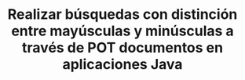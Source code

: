 ---
############################# Static ############################
layout: "auto-gen-gist"
draft: false
path: "es/search/java/case-sensitive/pot/"
otherformats: PDF DOC DOT DOCX DOCM DOTX DOTM TXT ODT OTT RTF XLS XLT XLSX XLSM XLSB XLTX XLTM XLA XLAM ODS OTS CSV TSV XML PPT PPS PPT PPTX PPTM POTX POTM PPSX PPSM ODP PST OST EML EMLX MSG ONE ZIP XHTML MHTML MD CHM EPUB FB2 

############################# Head ############################
head_title: "API de Java para realizar búsquedas de texto con distinción entre mayúsculas y minúsculas en documentos POT"
head_description: "GroupDocs.Search Java API permite a los programadores realizar búsquedas de texto que distinguen entre mayúsculas y minúsculas y descubrir la estructura exacta de las palabras en documentos POT a través de Java."

############################# Header ############################
title: "Realizar búsquedas con distinción entre mayúsculas y minúsculas a través de POT documentos en aplicaciones Java"
description: "GroupDocs.Search Java API permite a los desarrolladores de software aplicar búsquedas de texto con distinción entre mayúsculas y minúsculas a través de varios tipos de documentos como PDF, HTML, DOCX, PPTX, XLSX y más en aplicaciones Java."

######################### Download Button #######################
button:
    enable: true

############################# About ############################
about:
    enable: true
    title: "¿Cómo realizar búsquedas con distinción entre mayúsculas y minúsculas en aplicaciones Java?"
    content: |
      La sensibilidad a mayúsculas y minúsculas es una técnica de búsqueda muy útil que describe la capacidad de un programa para diferenciar entre letras mayúsculas (mayúsculas) y minúsculas (pequeñas) en búsquedas web, de bases de datos o de documentos. Es muy importante recordar que, de forma predeterminada, el motor de búsqueda no distingue entre mayúsculas y minúsculas, lo que significa que la búsqueda de la palabra Computadora dará tanto fragmentos con un nombre clave como texto con las palabras Computadora y computadora. Supongamos que necesitamos reducir los resultados de la búsqueda a los que tienen la letra mayúscula 'Computadora', lo que significa que necesitamos una búsqueda que distinga entre mayúsculas y minúsculas. GroupDocs.Search para Java es una API eficaz de búsqueda e indexación de documentos que permite a los desarrolladores de software desarrollar aplicaciones que pueden realizar la búsqueda e indexación de texto para algunos de los tipos de documentos más populares como PDF, HTML, correo electrónico de Outlook, Microsoft Office Word, hojas de cálculo de Excel, Presentaciones de PowerPoint, Outlook MSG, PST y muchos más. Además, puede identificar consultas de búsqueda escritas en un idioma que no coincide con la distribución de su teclado.

############################# content ############################
steps:
    enable: true
    block:
    - title_left: "Búsqueda sensible a mayúsculas y minúsculas en POT Documentos a través de Java"
      content_left: |
       GroupDocs.Search Java API ha incorporado soporte completo para funciones de búsqueda básicas y avanzadas que permiten a los desarrolladores de software realizar búsquedas que distinguen entre mayúsculas y minúsculas dentro de sus aplicaciones Java con solo un par de líneas de código.
       
        El siguiente ejemplo de código Java muestra cómo lograr una búsqueda que distingue entre mayúsculas y minúsculas con una consulta en el texto en archivos POT con solo un par de líneas de código.

      title_right: "Realice una búsqueda que distingue entre mayúsculas y minúsculas en POT Files"
      content_right: |
         * Identifique la ruta a la carpeta de índice, así como a la carpeta de documentos.
         * Crear un índice en la carpeta especificada llamando a la instancia de la clase [Index](https://apireference.groupdocs.com/search/java/com.groupdocs.search/Index#Index(java.lang.String))
         * Indexación de documentos de la carpeta especificada llamando a la instancia de la clase [Add](https://apireference.groupdocs.com/search/net/groupdocs.search.index/add/methods/1)
         * Iniciar una nueva instancia de la clase [SearchOptions](https://apireference.groupdocs.com/search/net/groupdocs.search.options/searchoptions)
         * Habilitación de la opción de búsqueda entre mayúsculas y minúsculas llamando al método [UseCaseSensitiveSearch](https://apireference.groupdocs.com/search/net/groupdocs.search.options/searchoptions/properties/usecasesensitivesearch)
         * Definir consulta de búsqueda y comenzar a buscar
         
        
      gisthash: "f5cba2431bcb82d746d2a002b1947d21"
      gistfile: "case-sensitive_in_text_queries_java.java"

    - title_left: "Realice búsquedas sensibles a mayúsculas y minúsculas en forma de objeto a través de Java"
      content_left: |
        GroupDocs.Search Java brinda a los desarrolladores de software el poder de incluir funciones de búsqueda para varios formatos de documentos dentro de sus propias aplicaciones. El siguiente ejemplo de código Java demuestra cómo realizar búsquedas que distinguen entre mayúsculas y minúsculas con una consulta en forma de objeto a través de documentos POT. 

      title_right: "Aplicar búsqueda con distinción entre mayúsculas y minúsculas en POT Documentos"
      content_right: |
        * Identifique la ruta a la carpeta de índice, así como a la carpeta de documentos.
        * Crear un índice en la carpeta especificada llamando a la instancia de la clase [Index](https://apireference.groupdocs.com/search/java/com.groupdocs.search/Index#Index(java.lang.String))
        * Indexación de documentos de la carpeta especificada llamando a la instancia de la clase [Add](https://apireference.groupdocs.com/search/net/groupdocs.search.index/add/methods/1)
        * Iniciar una nueva instancia de la clase [SearchOptions](https://apireference.groupdocs.com/search/net/groupdocs.search.options/searchoptions)
        * Habilitación de la opción de búsqueda entre mayúsculas y minúsculas llamando al método [UseCaseSensitiveSearch](https://apireference.groupdocs.com/search/net/groupdocs.search.options/searchoptions/properties/usecasesensitivesearch)
        * Crear una consulta de búsqueda en un objeto llamando al método [createWordQuery](https://apireference.groupdocs.com/search/java/com.groupdocs.search/SearchQuery#createWordQuery(java.lang.String))
        * Definir consulta de búsqueda y comenzar a buscar
     
      gisthash: "9e2aee884e199033f89c2c21cde108b7"
      gistfile: "case-sensitive_search_in_object_form_java.java"

    - title_left: "Requisitos del sistema"
      content_left: |
        GroupDocs.Search for Java es compatible con todas las principales plataformas y sistemas operativos. Para obtener una guía completa de requisitos del sistema, visite [requisitos del sistema](https://docs.groupdocs.com/search/java/system-requirements/) antes de ejecutar el código a continuación, asegúrese de tener los siguientes requisitos previos instalados en su sistema:
          * Sistemas Operativos: Microsoft Windows, Linux, Mac OS
          * Compatibilidad con versiones de Java: J2SE 7.0 (1.7), J2SE 8.0 (1.8) o superior
          * Obtenga la última versión de GroupDocs.Search para las API de Java de GroupDocs [Repository](https://repository.groupdocs.com/repo/com/groupdocs/groupdocs-search/)
        
      title_right: "Por qué usar GroupDocs.Search"
      content_right: |
        * Creación de índices de búsqueda tanto en memoria como en disco.
        * Capacidad de indexación de un archivo, secuencia o estructura.
        * Soporte de indexación de documentos protegidos por contraseña.
        * Soporte para la fusión de varios índices.
        * Documento de filtro durante la indexación de búsqueda.
        * Compatibilidad con el corrector ortográfico durante la búsqueda.
        * Los caracteres combinados son totalmente compatibles
        * La combinación de diferentes tipos de búsqueda en una consulta de búsqueda.
        * Compatibilidad con búsquedas de palabras simples y expresiones regulares
        * Totalmente compatible con el reemplazo de alias en las consultas de búsqueda.

demos:
    enable: true
        

more_formats:
    enable: true


back_to_top:
    enable: true
---